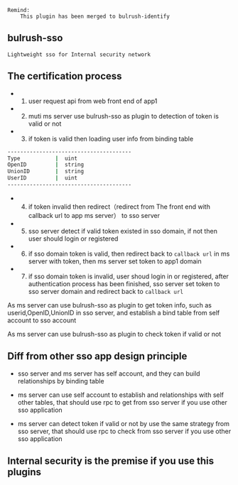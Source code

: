 	Remind:
		This plugin has been merged to bulrush-identify

## bulrush-sso
	Lightweight sso for Internal security network

## The certification process

- 1. user request api from web front end of app1

- 2. muti ms server use bulrush-sso as plugin to detection of token is valid or not

- 3. if token is valid then loading user info from binding table

```sh
---------------------------------------
Type           |  uint   
OpenID         |  string 
UnionID        |  string 
UserID         |  uint  
---------------------------------------
```

- 4. if token invalid then redirect（redirect from The front end with callback url to app ms server） to sso server

- 5. sso server detect if valid token existed in sso domain, if not then user should login or registered

- 6. if sso domain token is valid, then redirect back to `callback url` in ms server with token, then ms server set token to app1 domain

- 7. if sso domain token is invalid, user shoud login in or registered, after authentication process has been finished, sso server set token to sso server domain and redirect back to `callback url` 


As ms server can use bulrush-sso as plugin to get token info, such as userid,OpenID,UnionID in sso server, and establish a bind table from self account to sso account

As ms server can use bulrush-sso as plugin to check token if valid or not


## Diff from other sso app design principle

- sso server and ms server has self account, and they can build relationships by binding table

- ms server can use self account to establish and relationships with self other tables, that should use rpc to get from sso server if you use other sso application

- ms server can detect token if valid or not by use the same strategy from sso server, that should use rpc to check from sso server if you use other sso application

## Internal security is the premise if you use this plugins

